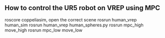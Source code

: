 ## How to control the UR5 robot on VREP using MPC
roscore
coppeliasim, open the correct scene
rosrun human_vrep human_sim
rosrun human_vrep human_spheres.py
rosrun mpc_high move_high
rosrun mpc_low move_low